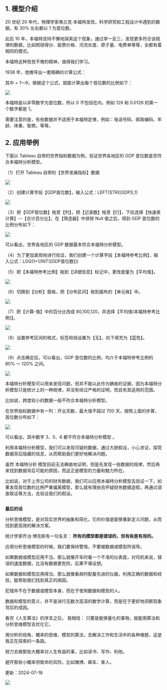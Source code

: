 ## **1. 模型介绍**

20 世纪 20 年代，物理学家弗兰克·本福特发现，科学研究和工程设计中遇到的数据，有 30% 左右都以 1 为首位数。

此后 10 年，本福特坚持不懈地探索这个现象，通过举一反三，发现更多符合该规律的数据，比如网球得分、股票价格、河流长度、原子量、电费单等等，全都有着相同的模式。

本福特这种孜孜不倦的精神，值得我们学习。

1938 年，他推导出一套精确的计算公式：

其中  = 1～9，根据这个公式，就能计算出每个首位数的比例如下：

![](https://mmbiz.qpic.cn/mmbiz_jpg/giaycic3UNwo2vZH0fDtKR8n00Cfr07pKrD08SReSicPHib15sk7cLpkofriaC630AQh8mRRSajVmgpQtTVTPsrsclg/640?wx_fmt=jpeg) 

本福特是以非零数字为首位数，所以 0 不包括在内，例如 126 和 0.0126 的第一个数字都是 1。

需要注意的是，有些数据并不适用于本福特定律，例如：电话号码、邮政编码、年龄、体重、智商，等等。

## **2. 应用举例**

下面以 Tableau 自带的世界指标数据为例，验证世界各地区的 GDP 首位数是否符合本福特分析模型。

（1）打开 Tableau 自带的【世界发展指标】数据

![](https://mmbiz.qpic.cn/mmbiz_jpg/giaycic3UNwo2vZH0fDtKR8n00Cfr07pKryQ6tibL66wqeEuGiaf7BnG8VWdIUIONGpNmhVTScYvJnavfLz1yhRp9Q/640?wx_fmt=jpeg) 

（2）创建计算字段【GDP首位数】，输入公式：LEFT(STR([GDP]),1) 

![](https://mmbiz.qpic.cn/mmbiz_jpg/giaycic3UNwo2vZH0fDtKR8n00Cfr07pKrLfLibWNG2BicWrMpWsz6wjLHQ9fNfgvowlcW0hnR0ficoL233MPMeGrjw/640?wx_fmt=jpeg) 

（3）把【GDP首位数】拖至【列】，把【记录数】拖至【行】，下拉选择【快速表计算】--【合计百分比】，在【筛选器】中排除 Null 值之后，得到 GDP 首位数的比例分布如下：

![](https://mmbiz.qpic.cn/mmbiz_jpg/giaycic3UNwo2vZH0fDtKR8n00Cfr07pKrfyRA8gp7dOvViccLhK2lazfxrMnRc09ZaTrqeK9p2UI7Ghp8V2F4PVQ/640?wx_fmt=jpeg) 

可以看出，世界各地区的 GDP 数据基本符合本福特分析模型。

（4）为了更加直观地进行验证，我们创建一个计算字段【本福特参考比例】，输入公式：LOG(1+1/INT([GDP首位数])) 

（5）把【本福特参考比例】拖到【详细信息】标记中，更改度量为【平均值】。

![](https://mmbiz.qpic.cn/mmbiz_jpg/giaycic3UNwo2vZH0fDtKR8n00Cfr07pKrQPOZREZLO5mguLJQhsuEflcS97jUp5sh7pictD83HrFCJSpIwCOV85Q/640?wx_fmt=jpeg) 

（6）切换到【分析】窗格，把【分布区间】拖到画布的【单元格】中。

![](https://mmbiz.qpic.cn/mmbiz_jpg/giaycic3UNwo2vZH0fDtKR8n00Cfr07pKrppHpQIxQGHJRvpxale5C3Mibgib4libuQUXsn4Pr3jfYq7NgibnbYDJxnA/640?wx_fmt=jpeg) 

（7）把【计算-值】中的百分比改成 80,100,120，并选择【平均值(本福特参考比例)】。

![](https://mmbiz.qpic.cn/mmbiz_jpg/giaycic3UNwo2vZH0fDtKR8n00Cfr07pKrcSq8Y00XbmHvMeibu6Ix3mjSV7Vk7r8JIrXEibh1ZTNKwrB1Kf7ZoMIA/640?wx_fmt=jpeg) 

（8）设置参考区间的格式，标签和线设置为【无】，向下填充为【蓝色】。

![](https://mmbiz.qpic.cn/mmbiz_jpg/giaycic3UNwo2vZH0fDtKR8n00Cfr07pKrr93FBy9oB3tRtYekbwBmPEaJ1SHdHicM4g2H1SfgWZX58Mng6DiaK3Sg/640?wx_fmt=jpeg) 

（9）点击确定后，可以看出，GDP 首位数的比例，均介于本福特参考比例的 80% ～ 120% 之间。

![](https://mmbiz.qpic.cn/mmbiz_png/giaycic3UNwo0jahAWcIL1odYibicRO4Xwib2a081ZkVJ300StuVebP8tepzfJ9GPfXSFfs9ic4YJVUynA8WiaJq7S99Q/640?wx_fmt=png) 

本福特分析模型可以用来发现问题，但并不能以此作为确凿的证据，因为本福特分析模型只是统计上的一种规律，并没有经过严格的证明，而且有其适用的范围。  

比如说，跨度较小的数据一般不符合本福特分析模型。

在世界指标数据中有一列：开业天数，最大值不超过 700 天，按照上面的步骤，首位数分布如下：

![](https://mmbiz.qpic.cn/mmbiz_png/giaycic3UNwo0jahAWcIL1odYibicRO4Xwib2S215X4zMgeRzv91VRBnX9Y6kfVLQx17aHvD29yH2WAuuEGqDENYflQ/640?wx_fmt=png) 

可以看出，其中数字 3、5、6 都不符合本福特分析模型  。  

利用本福特分析模型，我们可以发现可疑的数据，通过大胆假设，小心求证，探究数据背后隐藏的信息，从而帮助我们更好地解决问题。

虽然  本福特分析  模型目前无法确凿地证明，但是先发现一些数据的规律，然后再来找到数据背后可能的原因，而这正是模型的力量和魅力所在。

比如说，对于上市公司的财务数据，我们可以应用本福特分析模型去验证一下，如果发现首位数的比例严重偏离模型，那么就有理由去怀疑财务数据造假，再通过调查取证等方法，去验证我们的假设。

## 

**最后的话**

分析思维模型，是对现实世界的抽象和简化，它的价值是能够重新定义问题，从而找到更高效的解决方案。

统计学家乔治·博克斯有一句名言： **所有的模型都是错误的，但有些是有用的。**

应用分析思维模型的时候，我们要保持警惕，不要被数据或模型所误导。

如果数据或模型应用不当，那么就像开车时看一个不准的仪表盘，对司机来说，错误的速度数据，比没有数据更危险，后果不堪设想。

如果数据和模型应用得当，那么就像看病时配备先进的仪器，利用正确的数据和经验，能帮助我们找到真正的病因。

犯错并不在于数据或模型本身，而在于使用数据和模型的人。

数据和模型的意义，并不是进行无数次高深的数学计算，而是在于更好地洞察现象背后的成因。

看完《人生算法》的序言之后，  我相信：  只要是能够量化的事物，就能用算法和分析思维模型去优化它。

用分析的视角、概率的思维、模型的算法，去解决工作和生活中的各种难题，这是我正在探索的一条路。

努力去做那些大概率对人生有益的事，比如读书、写作、利他。

避开那些小概率但致命的风险，比如赌博、飙车、害人。

更新：2024-07-18

![](https://visitor-badge.laobi.icu/badge?page_id=sjhfx.linji&left_text=PageViews&right_color=%2300589F)